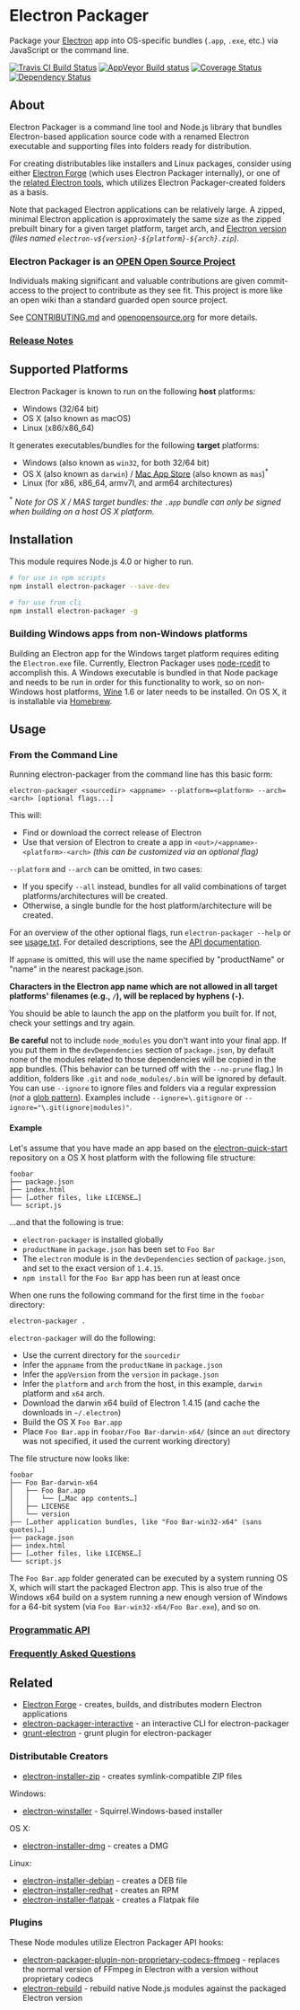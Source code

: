 # Electron Packager

Package your [Electron](http://electron.atom.io) app into OS-specific bundles (`.app`, `.exe`, etc.) via JavaScript or the command line.

[![Travis CI Build Status](https://travis-ci.org/electron-userland/electron-packager.svg?branch=master)](https://travis-ci.org/electron-userland/electron-packager)
[![AppVeyor Build status](https://ci.appveyor.com/api/projects/status/m51mlf6ntd138555/branch/master?svg=true)](https://ci.appveyor.com/project/electron-userland/electron-packager)
[![Coverage Status](https://coveralls.io/repos/github/electron-userland/electron-packager/badge.svg?branch=master)](https://coveralls.io/github/electron-userland/electron-packager?branch=master)
[![Dependency Status](https://dependencyci.com/github/electron-userland/electron-packager/badge)](https://dependencyci.com/github/electron-userland/electron-packager)

## About

Electron Packager is a command line tool and Node.js library that bundles Electron-based application
source code with a renamed Electron executable and supporting files into folders ready for distribution.

For creating distributables like installers and Linux packages, consider using either [Electron
Forge](https://github.com/electron-userland/electron-forge) (which uses Electron Packager
internally), or one of the [related Electron tools](#distributable-creators), which utilizes
Electron Packager-created folders as a basis.

Note that packaged Electron applications can be relatively large. A zipped, minimal Electron
application is approximately the same size as the zipped prebuilt binary for a given target
platform, target arch, and [Electron version](https://github.com/electron/electron/releases)
_(files named `electron-v${version}-${platform}-${arch}.zip`)_.

### Electron Packager is an [OPEN Open Source Project](http://openopensource.org/)

Individuals making significant and valuable contributions are given commit-access to the project to contribute as they see fit. This project is more like an open wiki than a standard guarded open source project.

See [CONTRIBUTING.md](https://github.com/electron-userland/electron-packager/blob/master/CONTRIBUTING.md) and [openopensource.org](http://openopensource.org/) for more details.

### [Release Notes](https://github.com/electron-userland/electron-packager/blob/master/NEWS.md)

## Supported Platforms

Electron Packager is known to run on the following **host** platforms:

* Windows (32/64 bit)
* OS X (also known as macOS)
* Linux (x86/x86_64)

It generates executables/bundles for the following **target** platforms:

* Windows (also known as `win32`, for both 32/64 bit)
* OS X (also known as `darwin`) / [Mac App Store](http://electron.atom.io/docs/v0.36.0/tutorial/mac-app-store-submission-guide/) (also known as `mas`)<sup>*</sup>
* Linux (for x86, x86_64, armv7l, and arm64 architectures)

<sup>*</sup> *Note for OS X / MAS target bundles: the `.app` bundle can only be signed when building on a host OS X platform.*

## Installation

This module requires Node.js 4.0 or higher to run.

```sh
# for use in npm scripts
npm install electron-packager --save-dev

# for use from cli
npm install electron-packager -g
```

### Building Windows apps from non-Windows platforms

Building an Electron app for the Windows target platform requires editing the `Electron.exe` file.
Currently, Electron Packager uses [node-rcedit](https://github.com/atom/node-rcedit) to accomplish
this. A Windows executable is bundled in that Node package and needs to be run in order for this
functionality to work, so on non-Windows host platforms, [Wine](https://www.winehq.org/) 1.6 or
later needs to be installed. On OS X, it is installable via [Homebrew](http://brew.sh/).

## Usage

### From the Command Line

Running electron-packager from the command line has this basic form:

```
electron-packager <sourcedir> <appname> --platform=<platform> --arch=<arch> [optional flags...]
```

This will:

- Find or download the correct release of Electron
- Use that version of Electron to create a app in `<out>/<appname>-<platform>-<arch>` *(this can be customized via an optional flag)*

`--platform` and `--arch` can be omitted, in two cases:

* If you specify `--all` instead, bundles for all valid combinations of target
  platforms/architectures will be created.
* Otherwise, a single bundle for the host platform/architecture will be created.

For an overview of the other optional flags, run `electron-packager --help` or see
[usage.txt](https://github.com/electron-userland/electron-packager/blob/master/usage.txt). For
detailed descriptions, see the [API documentation](https://github.com/electron-userland/electron-packager/blob/master/docs/api.md).

If `appname` is omitted, this will use the name specified by "productName" or "name" in the nearest package.json.

**Characters in the Electron app name which are not allowed in all target platforms' filenames
(e.g., `/`), will be replaced by hyphens (`-`).**

You should be able to launch the app on the platform you built for. If not, check your settings and try again.

**Be careful** not to include `node_modules` you don't want into your final app. If you put them in
the `devDependencies` section of `package.json`, by default none of the modules related to those
dependencies will be copied in the app bundles. (This behavior can be turned off with the
`--no-prune` flag.) In addition, folders like `.git` and `node_modules/.bin` will be ignored by
default. You can use `--ignore` to ignore files and folders via a regular expression (*not* a
[glob pattern](https://en.wikipedia.org/wiki/Glob_%28programming%29)). Examples include
`--ignore=\.gitignore` or `--ignore="\.git(ignore|modules)"`.

#### Example

Let's assume that you have made an app based on the [electron-quick-start](https://github.com/electron/electron-quick-start) repository on a OS X host platform with the following file structure:

```
foobar
├── package.json
├── index.html
├── […other files, like LICENSE…]
└── script.js
```

…and that the following is true:

* `electron-packager` is installed globally
* `productName` in `package.json` has been set to `Foo Bar`
* The `electron` module is in the `devDependencies` section of `package.json`, and set to the exact version of `1.4.15`.
* `npm install` for the `Foo Bar` app has been run at least once

When one runs the following command for the first time in the `foobar` directory:

```
electron-packager .
```

`electron-packager` will do the following:

* Use the current directory for the `sourcedir`
* Infer the `appname` from the `productName` in `package.json`
* Infer the `appVersion` from the `version` in `package.json`
* Infer the `platform` and `arch` from the host, in this example, `darwin` platform and `x64` arch.
* Download the darwin x64 build of Electron 1.4.15 (and cache the downloads in `~/.electron`)
* Build the OS X `Foo Bar.app`
* Place `Foo Bar.app` in `foobar/Foo Bar-darwin-x64/` (since an `out` directory was not specified, it used the current working directory)

The file structure now looks like:

```
foobar
├── Foo Bar-darwin-x64
│   ├── Foo Bar.app
│   │   └── […Mac app contents…]
│   ├── LICENSE
│   └── version
├── […other application bundles, like "Foo Bar-win32-x64" (sans quotes)…]
├── package.json
├── index.html
├── […other files, like LICENSE…]
└── script.js
```

The `Foo Bar.app` folder generated can be executed by a system running OS X, which will start the packaged Electron app. This is also true of the Windows x64 build on a system running a new enough version of Windows for a 64-bit system (via `Foo Bar-win32-x64/Foo Bar.exe`), and so on.

### [Programmatic API](https://github.com/electron-userland/electron-packager/blob/master/docs/api.md)

### [Frequently Asked Questions](https://github.com/electron-userland/electron-packager/blob/master/docs/faq.md)

## Related

- [Electron Forge](https://www.npmjs.com/package/electron-forge) - creates, builds, and distributes modern Electron applications
- [electron-packager-interactive](https://github.com/Urucas/electron-packager-interactive) - an interactive CLI for electron-packager
- [grunt-electron](https://github.com/sindresorhus/grunt-electron) - grunt plugin for electron-packager

### Distributable Creators

* [electron-installer-zip](https://github.com/mongodb-js/electron-installer-zip) - creates symlink-compatible ZIP files

Windows:

* [electron-winstaller](https://github.com/electron/windows-installer) - Squirrel.Windows-based
  installer

OS X:

* [electron-installer-dmg](https://github.com/mongodb-js/electron-installer-dmg) - creates a DMG

Linux:

* [electron-installer-debian](https://github.com/unindented/electron-installer-debian) - creates a DEB file
* [electron-installer-redhat](https://github.com/unindented/electron-installer-redhat) - creates an RPM
* [electron-installer-flatpak](https://github.com/endlessm/electron-installer-flatpak) - creates a Flatpak file

### Plugins

These Node modules utilize Electron Packager API hooks:

- [electron-packager-plugin-non-proprietary-codecs-ffmpeg](https://www.npmjs.com/package/electron-packager-plugin-non-proprietary-codecs-ffmpeg) - replaces the normal version of FFmpeg in Electron with a version without proprietary codecs
- [electron-rebuild](https://github.com/electron/electron-rebuild) - rebuild native Node.js modules
  against the packaged Electron version
